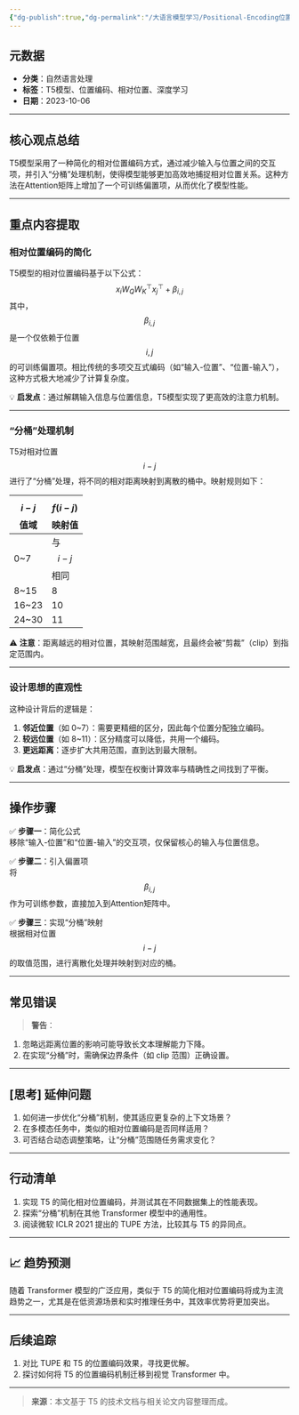 ```yaml
---
{"dg-publish":true,"dg-permalink":"/大语言模型学习/Positional-Encoding位置编码/相对位置编码/T5模型与相对位置编码优化解析","dg-home":false,"dg-description":"在此输入笔记的描述","dg-hide":false,"dg-hide-title":false,"dg-show-backlinks":true,"dg-show-local-graph":true,"dg-show-inline-title":true,"dg-pinned":false,"dg-passphrase":"在此输入访问密码","dg-enable-mathjax":false,"dg-enable-mermaid":false,"dg-enable-uml":false,"dg-note-icon":0,"dg-enable-dataview":false,"tags":["NLP"],"permalink":"/大语言模型学习/Positional-Encoding位置编码/相对位置编码/T5模型与相对位置编码优化解析/","dgShowBacklinks":true,"dgShowLocalGraph":true,"dgShowInlineTitle":true,"dgPassFrontmatter":true,"noteIcon":0,"created":"2025-04-07T14:37:24.745+08:00","updated":"2025-04-07T14:37:56.207+08:00"}
---
```




## 元数据
- **分类**：自然语言处理
- **标签**：T5模型、位置编码、相对位置、深度学习
- **日期**：2023-10-06

---



## 核心观点总结
T5模型采用了一种简化的相对位置编码方式，通过减少输入与位置之间的交互项，并引入“分桶”处理机制，使得模型能够更加高效地捕捉相对位置关系。这种方法在Attention矩阵上增加了一个可训练偏置项，从而优化了模型性能。

---



## 重点内容提取

### 相对位置编码的简化
T5模型的相对位置编码基于以下公式：
$$
x_i W_Q W_K^\top x_j^\top + \beta_{i,j}
$$
其中，$$\beta_{i,j}$$ 是一个仅依赖于位置 $$i, j$$ 的可训练偏置项。相比传统的多项交互式编码（如“输入-位置”、“位置-输入”），这种方式极大地减少了计算复杂度。

💡 **启发点**：通过解耦输入信息与位置信息，T5模型实现了更高效的注意力机制。

---


### “分桶”处理机制
T5对相对位置 $$i-j$$ 进行了“分桶”处理，将不同的相对距离映射到离散的桶中。映射规则如下：

| $$i-j$$ 值域 | $$f(i-j)$$ 映射值 |
| ---------- | -------------- |
| 0~7        | 与 $$i-j$$ 相同   |
| 8~15       | 8              |
| 16~23      | 10             |
| 24~30      | 11             |

⚠ **注意**：距离越远的相对位置，其映射范围越宽，且最终会被“剪裁”（clip）到指定范围内。

---


### 设计思想的直观性
这种设计背后的逻辑是：
1. **邻近位置**（如 0~7）：需要更精细的区分，因此每个位置分配独立编码。
2. **较远位置**（如 8~11）：区分精度可以降低，共用一个编码。
3. **更远距离**：逐步扩大共用范围，直到达到最大限制。

💡 **启发点**：通过“分桶”处理，模型在权衡计算效率与精确性之间找到了平衡。

---



## 操作步骤
✅ **步骤一**：简化公式  
移除“输入-位置”和“位置-输入”的交互项，仅保留核心的输入与位置信息。

✅ **步骤二**：引入偏置项  
将 $$\beta_{i,j}$$ 作为可训练参数，直接加入到Attention矩阵中。

✅ **步骤三**：实现“分桶”映射  
根据相对位置 $$i-j$$ 的取值范围，进行离散化处理并映射到对应的桶。

---



## 常见错误
> **警告**：  
1. 忽略远距离位置的影响可能导致长文本理解能力下降。  
2. 在实现“分桶”时，需确保边界条件（如 clip 范围）正确设置。  

---



## [思考] 延伸问题
1. 如何进一步优化“分桶”机制，使其适应更复杂的上下文场景？  
2. 在多模态任务中，类似的相对位置编码是否同样适用？  
3. 可否结合动态调整策略，让“分桶”范围随任务需求变化？

---



## 行动清单
1. 实现 T5 的简化相对位置编码，并测试其在不同数据集上的性能表现。  
2. 探索“分桶”机制在其他 Transformer 模型中的通用性。  
3. 阅读微软 ICLR 2021 提出的 TUPE 方法，比较其与 T5 的异同点。

---



## 📈 趋势预测
随着 Transformer 模型的广泛应用，类似于 T5 的简化相对位置编码将成为主流趋势之一，尤其是在低资源场景和实时推理任务中，其效率优势将更加突出。

---



## 后续追踪
1. 对比 TUPE 和 T5 的位置编码效果，寻找更优解。  
2. 探讨如何将 T5 的位置编码机制迁移到视觉 Transformer 中。  

---

> **来源**：本文基于 T5 的技术文档与相关论文内容整理而成。
